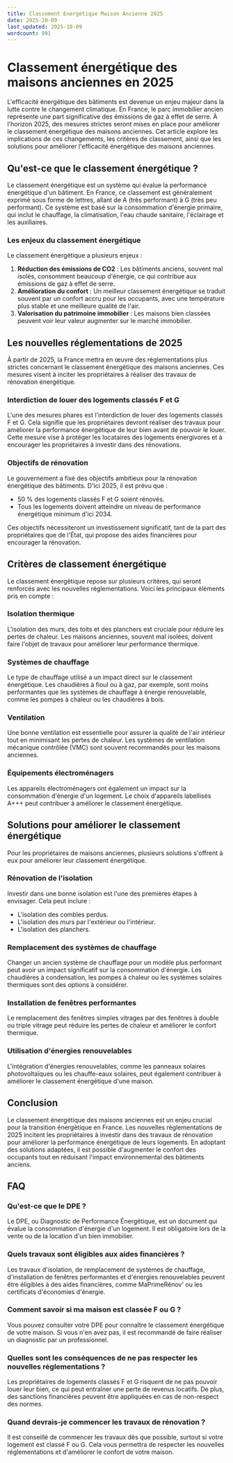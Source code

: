 ```yaml
---
title: Classement Energetique Maison Ancienne 2025
date: 2025-10-09
last_updated: 2025-10-09
wordcount: 991
---
```


# Classement énergétique des maisons anciennes en 2025

L'efficacité énergétique des bâtiments est devenue un enjeu majeur dans la lutte contre le changement climatique. En France, le parc immobilier ancien représente une part significative des émissions de gaz à effet de serre. À l'horizon 2025, des mesures strictes seront mises en place pour améliorer le classement énergétique des maisons anciennes. Cet article explore les implications de ces changements, les critères de classement, ainsi que les solutions pour améliorer l'efficacité énergétique des maisons anciennes.

## Qu'est-ce que le classement énergétique ?

Le classement énergétique est un système qui évalue la performance énergétique d'un bâtiment. En France, ce classement est généralement exprimé sous forme de lettres, allant de A (très performant) à G (très peu performant). Ce système est basé sur la consommation d'énergie primaire, qui inclut le chauffage, la climatisation, l'eau chaude sanitaire, l'éclairage et les auxiliaires.

### Les enjeux du classement énergétique

Le classement énergétique a plusieurs enjeux :

1. **Réduction des émissions de CO2** : Les bâtiments anciens, souvent mal isolés, consomment beaucoup d'énergie, ce qui contribue aux émissions de gaz à effet de serre.
2. **Amélioration du confort** : Un meilleur classement énergétique se traduit souvent par un confort accru pour les occupants, avec une température plus stable et une meilleure qualité de l'air.
3. **Valorisation du patrimoine immobilier** : Les maisons bien classées peuvent voir leur valeur augmenter sur le marché immobilier.

## Les nouvelles réglementations de 2025

À partir de 2025, la France mettra en œuvre des réglementations plus strictes concernant le classement énergétique des maisons anciennes. Ces mesures visent à inciter les propriétaires à réaliser des travaux de rénovation énergétique.

### Interdiction de louer des logements classés F et G

L'une des mesures phares est l'interdiction de louer des logements classés F et G. Cela signifie que les propriétaires devront réaliser des travaux pour améliorer la performance énergétique de leur bien avant de pouvoir le louer. Cette mesure vise à protéger les locataires des logements énergivores et à encourager les propriétaires à investir dans des rénovations.

### Objectifs de rénovation

Le gouvernement a fixé des objectifs ambitieux pour la rénovation énergétique des bâtiments. D'ici 2025, il est prévu que :

- 50 % des logements classés F et G soient rénovés.
- Tous les logements doivent atteindre un niveau de performance énergétique minimum d'ici 2034.

Ces objectifs nécessiteront un investissement significatif, tant de la part des propriétaires que de l'État, qui propose des aides financières pour encourager la rénovation.

## Critères de classement énergétique

Le classement énergétique repose sur plusieurs critères, qui seront renforcés avec les nouvelles réglementations. Voici les principaux éléments pris en compte :

### Isolation thermique

L'isolation des murs, des toits et des planchers est cruciale pour réduire les pertes de chaleur. Les maisons anciennes, souvent mal isolées, doivent faire l'objet de travaux pour améliorer leur performance thermique.

### Systèmes de chauffage

Le type de chauffage utilisé a un impact direct sur le classement énergétique. Les chaudières à fioul ou à gaz, par exemple, sont moins performantes que les systèmes de chauffage à énergie renouvelable, comme les pompes à chaleur ou les chaudières à bois.

### Ventilation

Une bonne ventilation est essentielle pour assurer la qualité de l'air intérieur tout en minimisant les pertes de chaleur. Les systèmes de ventilation mécanique contrôlée (VMC) sont souvent recommandés pour les maisons anciennes.

### Équipements électroménagers

Les appareils électroménagers ont également un impact sur la consommation d'énergie d'un logement. Le choix d'appareils labellisés A+++ peut contribuer à améliorer le classement énergétique.

## Solutions pour améliorer le classement énergétique

Pour les propriétaires de maisons anciennes, plusieurs solutions s'offrent à eux pour améliorer leur classement énergétique.

### Rénovation de l'isolation

Investir dans une bonne isolation est l'une des premières étapes à envisager. Cela peut inclure :

- L'isolation des combles perdus.
- L'isolation des murs par l'extérieur ou l'intérieur.
- L'isolation des planchers.

### Remplacement des systèmes de chauffage

Changer un ancien système de chauffage pour un modèle plus performant peut avoir un impact significatif sur la consommation d'énergie. Les chaudières à condensation, les pompes à chaleur ou les systèmes solaires thermiques sont des options à considérer.

### Installation de fenêtres performantes

Le remplacement des fenêtres simples vitrages par des fenêtres à double ou triple vitrage peut réduire les pertes de chaleur et améliorer le confort thermique.

### Utilisation d'énergies renouvelables

L'intégration d'énergies renouvelables, comme les panneaux solaires photovoltaïques ou les chauffe-eaux solaires, peut également contribuer à améliorer le classement énergétique d'une maison.

## Conclusion

Le classement énergétique des maisons anciennes est un enjeu crucial pour la transition énergétique en France. Les nouvelles réglementations de 2025 incitent les propriétaires à investir dans des travaux de rénovation pour améliorer la performance énergétique de leurs logements. En adoptant des solutions adaptées, il est possible d'augmenter le confort des occupants tout en réduisant l'impact environnemental des bâtiments anciens.

## FAQ

### Qu'est-ce que le DPE ?

Le DPE, ou Diagnostic de Performance Énergétique, est un document qui évalue la consommation d'énergie d'un logement. Il est obligatoire lors de la vente ou de la location d'un bien immobilier.

### Quels travaux sont éligibles aux aides financières ?

Les travaux d'isolation, de remplacement de systèmes de chauffage, d'installation de fenêtres performantes et d'énergies renouvelables peuvent être éligibles à des aides financières, comme MaPrimeRénov' ou les certificats d'économies d'énergie.

### Comment savoir si ma maison est classée F ou G ?

Vous pouvez consulter votre DPE pour connaître le classement énergétique de votre maison. Si vous n'en avez pas, il est recommandé de faire réaliser un diagnostic par un professionnel.

### Quelles sont les conséquences de ne pas respecter les nouvelles réglementations ?

Les propriétaires de logements classés F et G risquent de ne pas pouvoir louer leur bien, ce qui peut entraîner une perte de revenus locatifs. De plus, des sanctions financières peuvent être appliquées en cas de non-respect des normes.

### Quand devrais-je commencer les travaux de rénovation ?

Il est conseillé de commencer les travaux dès que possible, surtout si votre logement est classé F ou G. Cela vous permettra de respecter les nouvelles réglementations et d'améliorer le confort de votre maison.